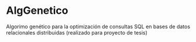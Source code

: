 # AlgGenetico
Algorimo genético para la optimización de consultas SQL en bases de datos relacionales distribuidas (realizado para proyecto de tesis)
